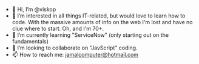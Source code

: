 - 👋 Hi, I’m @viskop
- 👀 I’m interested in all things IT-related, but would love to learn how to code. With the massive amounts of info on the web I'm lost and have no clue where to start. Oh, and I'm 70+.
- 🌱 I’m currently learning "ServiceNow" (only starting out on the fundamentals)
- 💞️ I’m looking to collaborate on "JavScript" coding.
- 📫 How to reach me: jamalcomputer@hotmail.com

<!---
viskop/viskop is a ✨ special ✨ repository because its `README.md` (this file) appears on your GitHub profile.
You can click the Preview link to take a look at your changes.
--->
